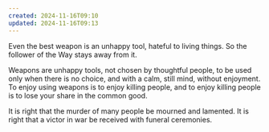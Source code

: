 ```yaml
---
created: 2024-11-16T09:10
updated: 2024-11-16T09:13
---
```



Even the best weapon
is an unhappy tool,
hateful to living things.
So the follower of the Way
stays away from it.

Weapons are unhappy tools,
not chosen by thoughtful people,
to be used only when there is no choice,
and with a calm, still mind,
without enjoyment.
To enjoy using weapons
is to enjoy killing people,
and to enjoy killing people
is to lose your share in the common good.

It is right that the murder of many people
be mourned and lamented.
It is right that a victor in war
be received with funeral ceremonies.



